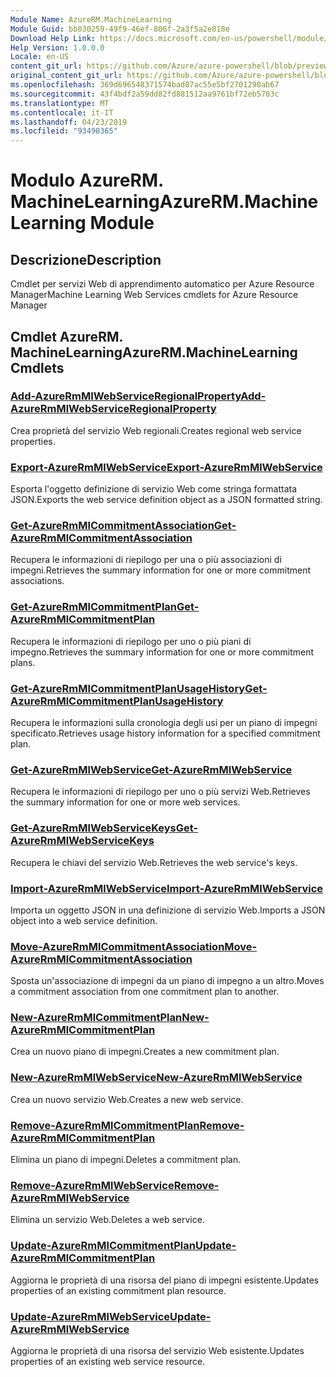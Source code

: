 ```yaml
---
Module Name: AzureRM.MachineLearning
Module Guid: bb030259-49f9-46ef-806f-2a3f5a2e018e
Download Help Link: https://docs.microsoft.com/en-us/powershell/module/azurerm.machinelearning
Help Version: 1.0.0.0
Locale: en-US
content_git_url: https://github.com/Azure/azure-powershell/blob/preview/src/ResourceManager/MachineLearning/Commands.MachineLearning/help/AzureRM.MachineLearning.md
original_content_git_url: https://github.com/Azure/azure-powershell/blob/preview/src/ResourceManager/MachineLearning/Commands.MachineLearning/help/AzureRM.MachineLearning.md
ms.openlocfilehash: 369d696548371574bad87ac55e5bf2701290ab67
ms.sourcegitcommit: 43f4bdf2a59dd82fd881512aa9761bf72eb5703c
ms.translationtype: MT
ms.contentlocale: it-IT
ms.lasthandoff: 04/23/2019
ms.locfileid: "93490365"
---
```

# <span data-ttu-id="6c233-101">Modulo AzureRM. MachineLearning</span><span class="sxs-lookup"><span data-stu-id="6c233-101">AzureRM.MachineLearning Module</span></span>
## <span data-ttu-id="6c233-102">Descrizione</span><span class="sxs-lookup"><span data-stu-id="6c233-102">Description</span></span>
<span data-ttu-id="6c233-103">Cmdlet per servizi Web di apprendimento automatico per Azure Resource Manager</span><span class="sxs-lookup"><span data-stu-id="6c233-103">Machine Learning Web Services cmdlets for Azure Resource Manager</span></span>

## <span data-ttu-id="6c233-104">Cmdlet AzureRM. MachineLearning</span><span class="sxs-lookup"><span data-stu-id="6c233-104">AzureRM.MachineLearning Cmdlets</span></span>
### [<span data-ttu-id="6c233-105">Add-AzureRmMlWebServiceRegionalProperty</span><span class="sxs-lookup"><span data-stu-id="6c233-105">Add-AzureRmMlWebServiceRegionalProperty</span></span>](Add-AzureRmMlWebServiceRegionalProperty.md)
<span data-ttu-id="6c233-106">Crea proprietà del servizio Web regionali.</span><span class="sxs-lookup"><span data-stu-id="6c233-106">Creates regional web service properties.</span></span>

### [<span data-ttu-id="6c233-107">Export-AzureRmMlWebService</span><span class="sxs-lookup"><span data-stu-id="6c233-107">Export-AzureRmMlWebService</span></span>](Export-AzureRmMlWebService.md)
<span data-ttu-id="6c233-108">Esporta l'oggetto definizione di servizio Web come stringa formattata JSON.</span><span class="sxs-lookup"><span data-stu-id="6c233-108">Exports the web service definition object as a JSON formatted string.</span></span>

### [<span data-ttu-id="6c233-109">Get-AzureRmMlCommitmentAssociation</span><span class="sxs-lookup"><span data-stu-id="6c233-109">Get-AzureRmMlCommitmentAssociation</span></span>](Get-AzureRmMlCommitmentAssociation.md)
<span data-ttu-id="6c233-110">Recupera le informazioni di riepilogo per una o più associazioni di impegni.</span><span class="sxs-lookup"><span data-stu-id="6c233-110">Retrieves the summary information for one or more commitment associations.</span></span>

### [<span data-ttu-id="6c233-111">Get-AzureRmMlCommitmentPlan</span><span class="sxs-lookup"><span data-stu-id="6c233-111">Get-AzureRmMlCommitmentPlan</span></span>](Get-AzureRmMlCommitmentPlan.md)
<span data-ttu-id="6c233-112">Recupera le informazioni di riepilogo per uno o più piani di impegno.</span><span class="sxs-lookup"><span data-stu-id="6c233-112">Retrieves the summary information for one or more commitment plans.</span></span>

### [<span data-ttu-id="6c233-113">Get-AzureRmMlCommitmentPlanUsageHistory</span><span class="sxs-lookup"><span data-stu-id="6c233-113">Get-AzureRmMlCommitmentPlanUsageHistory</span></span>](Get-AzureRmMlCommitmentPlanUsageHistory.md)
<span data-ttu-id="6c233-114">Recupera le informazioni sulla cronologia degli usi per un piano di impegni specificato.</span><span class="sxs-lookup"><span data-stu-id="6c233-114">Retrieves usage history information for a specified commitment plan.</span></span>

### [<span data-ttu-id="6c233-115">Get-AzureRmMlWebService</span><span class="sxs-lookup"><span data-stu-id="6c233-115">Get-AzureRmMlWebService</span></span>](Get-AzureRmMlWebService.md)
<span data-ttu-id="6c233-116">Recupera le informazioni di riepilogo per uno o più servizi Web.</span><span class="sxs-lookup"><span data-stu-id="6c233-116">Retrieves the summary information for one or more web services.</span></span>

### [<span data-ttu-id="6c233-117">Get-AzureRmMlWebServiceKeys</span><span class="sxs-lookup"><span data-stu-id="6c233-117">Get-AzureRmMlWebServiceKeys</span></span>](Get-AzureRmMlWebServiceKeys.md)
<span data-ttu-id="6c233-118">Recupera le chiavi del servizio Web.</span><span class="sxs-lookup"><span data-stu-id="6c233-118">Retrieves the web service's keys.</span></span>

### [<span data-ttu-id="6c233-119">Import-AzureRmMlWebService</span><span class="sxs-lookup"><span data-stu-id="6c233-119">Import-AzureRmMlWebService</span></span>](Import-AzureRmMlWebService.md)
<span data-ttu-id="6c233-120">Importa un oggetto JSON in una definizione di servizio Web.</span><span class="sxs-lookup"><span data-stu-id="6c233-120">Imports a JSON object into a web service definition.</span></span>

### [<span data-ttu-id="6c233-121">Move-AzureRmMlCommitmentAssociation</span><span class="sxs-lookup"><span data-stu-id="6c233-121">Move-AzureRmMlCommitmentAssociation</span></span>](Move-AzureRmMlCommitmentAssociation.md)
<span data-ttu-id="6c233-122">Sposta un'associazione di impegni da un piano di impegno a un altro.</span><span class="sxs-lookup"><span data-stu-id="6c233-122">Moves a commitment association from one commitment plan to another.</span></span>

### [<span data-ttu-id="6c233-123">New-AzureRmMlCommitmentPlan</span><span class="sxs-lookup"><span data-stu-id="6c233-123">New-AzureRmMlCommitmentPlan</span></span>](New-AzureRmMlCommitmentPlan.md)
<span data-ttu-id="6c233-124">Crea un nuovo piano di impegni.</span><span class="sxs-lookup"><span data-stu-id="6c233-124">Creates a new commitment plan.</span></span>

### [<span data-ttu-id="6c233-125">New-AzureRmMlWebService</span><span class="sxs-lookup"><span data-stu-id="6c233-125">New-AzureRmMlWebService</span></span>](New-AzureRmMlWebService.md)
<span data-ttu-id="6c233-126">Crea un nuovo servizio Web.</span><span class="sxs-lookup"><span data-stu-id="6c233-126">Creates a new web service.</span></span>

### [<span data-ttu-id="6c233-127">Remove-AzureRmMlCommitmentPlan</span><span class="sxs-lookup"><span data-stu-id="6c233-127">Remove-AzureRmMlCommitmentPlan</span></span>](Remove-AzureRmMlCommitmentPlan.md)
<span data-ttu-id="6c233-128">Elimina un piano di impegni.</span><span class="sxs-lookup"><span data-stu-id="6c233-128">Deletes a commitment plan.</span></span>

### [<span data-ttu-id="6c233-129">Remove-AzureRmMlWebService</span><span class="sxs-lookup"><span data-stu-id="6c233-129">Remove-AzureRmMlWebService</span></span>](Remove-AzureRmMlWebService.md)
<span data-ttu-id="6c233-130">Elimina un servizio Web.</span><span class="sxs-lookup"><span data-stu-id="6c233-130">Deletes a web service.</span></span>

### [<span data-ttu-id="6c233-131">Update-AzureRmMlCommitmentPlan</span><span class="sxs-lookup"><span data-stu-id="6c233-131">Update-AzureRmMlCommitmentPlan</span></span>](Update-AzureRmMlCommitmentPlan.md)
<span data-ttu-id="6c233-132">Aggiorna le proprietà di una risorsa del piano di impegni esistente.</span><span class="sxs-lookup"><span data-stu-id="6c233-132">Updates properties of an existing commitment plan resource.</span></span>

### [<span data-ttu-id="6c233-133">Update-AzureRmMlWebService</span><span class="sxs-lookup"><span data-stu-id="6c233-133">Update-AzureRmMlWebService</span></span>](Update-AzureRmMlWebService.md)
<span data-ttu-id="6c233-134">Aggiorna le proprietà di una risorsa del servizio Web esistente.</span><span class="sxs-lookup"><span data-stu-id="6c233-134">Updates properties of an existing web service resource.</span></span>

